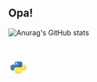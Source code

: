 ## Opa!
![Anurag's GitHub stats](https://github-readme-stats.vercel.app/api?username=rafssunny&show_icons=true&theme=synthwave)

##


<div style="display: inline_block"><br>
 <img align="center" alt="Rafael-Python" height="30" width="40" src="https://raw.githubusercontent.com/devicons/devicon/master/icons/python/python-original.svg">
</div>

##


